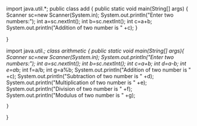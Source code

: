 
import java.util.*;
 public class add {
    public static void main(String[] args) {
        Scanner sc=new Scanner(System.in);
        System.out.println("Enter two numbers:");
        int a=sc.nextInt();
        int b=sc.nextInt();
        int c=a+b;
        System.out.println("Addition of two number is " +c);
    }
    
 }
    

import java.util.*;
class arithmetic {
    public static void main(String[] args){
        Scanner sc=new Scanner(System.in);
        System.out.println("Enter two numbers:");
        int a=sc.nextInt();
        int b=sc.nextInt();
        int c=a+b;
        int d=a-b;
        int e=a*b;
        int f=a/b;
        int g=a%b;
        System.out.println("Addition of two number is " +c);
        System.out.println("Subtraction of two number is " +d);
        System.out.println("Multiplication of two number is " +e);
        System.out.println("Division of two number is " +f);
        System.out.println("Modulus of two number is " +g);

    }
    
}
